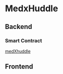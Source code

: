 # MedxHuddle



## Backend

### Smart Contract

[medXhuddle](https://github.com/adiig7/Huddle01-Hack/blob/main/src/contracts/HuddleHack.sol)


## Frontend
